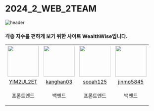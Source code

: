 # 2024_2_WEB_2TEAM
![header](https://capsule-render.vercel.app/api?type=waving&desc=2024-1%20Web%203%20team&text=WealthWise&animation=fadeIn&fontsize=30&color=gradient&height=200&fontColor=ffffff&fontAlign=70.3&fontAlignY=38&descAlign=87.2&descAlignY=15) 

### 각종 지수를 편하게 보기 위한 사이트 WealthWise입니다.

<table>
  <tr>
    <td align="center"><a href="https://github.com/YIM2UL2ET"><img src="https://avatars.githubusercontent.com/u/132066506?v=4" width="100px;" alt=""/>
    <td align="center"><a href="https://github.com/kanghan03"><img src="https://avatars.githubusercontent.com/u/12795790?v=4" width="100px;" alt=""/>
    <td align="center"><a href="https://github.com/sooah125"><img src="https://avatars.githubusercontent.com/u/163834929?v=4" width="100px;" alt=""/>
    <td align="center"><a href="https://github.com/jinmo5845"><img src="https://avatars.githubusercontent.com/u/150657303?v=4" width="100px;" alt=""/>
  </tr>
    <tr>
    <td align="center"><a href="https://github.com/YIM2UL2ET" title="Code">YIM2UL2ET</a></td>
    <td align="center"><a href="https://github.com/kanghan03" title="Code">kanghan03</a></td>
    <td align="center"><a href="https://github.com/sooah125" title="Code">sooah125</a></td>
    <td align="center"><a href="https://github.com/jinmo5845" title="Code">jinmo5845</a></td>
  </tr>
    <tr>
    <td align="center"><p>프론트엔드</p></td>
    <td align="center"><p>백엔드</p></td>
    <td align="center"><p>프론트엔드</p></td>
    <td align="center"><p>백엔드</p></td>
    </tr>
</table>
